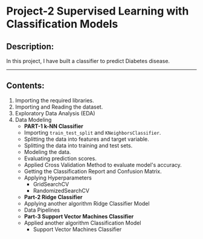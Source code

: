 # Project-2 Supervised Learning with Classification Models

## Description:
In this project, I have built a classifier to predict Diabetes disease.

---
## Contents:
1. Importing the required libraries.
2. Importing and Reading the dataset.
3. Exploratory Data Analysis (EDA)
4. Data Modeling
    - **PART-1 k-NN Classifier**
    - Importing `train_test_split` and `KNeighborsClassifier`.
    - Splitting the data into features and target variable.
    - Splitting the data into training and test sets.
    - Modeling the data.
    - Evaluating prediction scores.
    - Applied Cross Validation Method to evaluate model's accuracy.
    - Getting the Classification Report and Confusion Matrix.
    - Applying Hyperparameters 
      - GridSearchCV
      - RandomizedSearchCV
    - **Part-2 Ridge Classifier**
    - Applying another algorithm Ridge Classifier Model
    - Data Pipelines
    - **Part-3 Support Vector Machines Classifier**
    - Applied another algorithm Classification Model
      - Support Vector Machines Classifier

